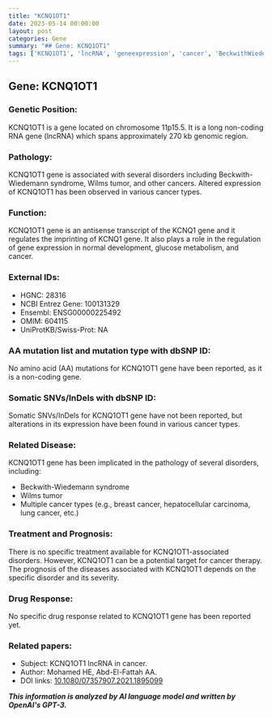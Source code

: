 ```yaml
---
title: "KCNQ1OT1"
date: 2023-05-14 00:00:00
layout: post
categories: Gene
summary: "## Gene: KCNQ1OT1"
tags: ['KCNQ1OT1', 'lncRNA', 'geneexpression', 'cancer', 'BeckwithWiedemannsyndrome', 'WilmsTumor', 'prognosis', 'drugresponse']
---
```


## Gene: KCNQ1OT1

### Genetic Position:
KCNQ1OT1 is a gene located on chromosome 11p15.5. It is a long non-coding RNA gene (lncRNA) which spans approximately 270 kb genomic region.

### Pathology:
KCNQ1OT1 gene is associated with several disorders including Beckwith-Wiedemann syndrome, Wilms tumor, and other cancers. Altered expression of KCNQ1OT1 has been observed in various cancer types.

### Function:
KCNQ1OT1 gene is an antisense transcript of the KCNQ1 gene and it regulates the imprinting of KCNQ1 gene. It also plays a role in the regulation of gene expression in normal development, glucose metabolism, and cancer.

### External IDs:
- HGNC: 28316
- NCBI Entrez Gene: 100131329
- Ensembl: ENSG00000225492
- OMIM: 604115
- UniProtKB/Swiss-Prot: NA

### AA mutation list and mutation type with dbSNP ID:
No amino acid (AA) mutations for KCNQ1OT1 gene have been reported, as it is a non-coding gene.

### Somatic SNVs/InDels with dbSNP ID:
Somatic SNVs/InDels for KCNQ1OT1 gene have not been reported, but alterations in its expression have been found in various cancer types.

### Related Disease:
KCNQ1OT1 gene has been implicated in the pathology of several disorders, including:
- Beckwith-Wiedemann syndrome
- Wilms tumor
- Multiple cancer types (e.g., breast cancer, hepatocellular carcinoma, lung cancer, etc.)

### Treatment and Prognosis:
There is no specific treatment available for KCNQ1OT1-associated disorders. However, KCNQ1OT1 can be a potential target for cancer therapy. The prognosis of the diseases associated with KCNQ1OT1 depends on the specific disorder and its severity.

### Drug Response:
No specific drug response related to KCNQ1OT1 gene has been reported yet.

### Related papers:
- Subject: KCNQ1OT1 lncRNA in cancer.
- Author: Mohamed HE, Abd-El-Fattah AA.
- DOI links: [10.1080/07357907.2021.1895099]([Click](https://doi.org/10.1080/07357907.2021.1895099))

**_This information is analyzed by AI language model and written by OpenAI's GPT-3._**